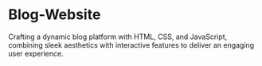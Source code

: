 # Blog-Website
Crafting a dynamic blog platform with HTML, CSS, and JavaScript, combining sleek aesthetics with interactive features to deliver an engaging user experience.
